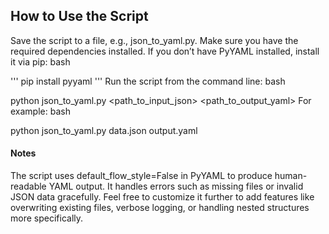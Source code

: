 ## How to Use the Script
Save the script to a file, e.g., json_to_yaml.py.
Make sure you have the required dependencies installed. If you don’t have PyYAML installed, install it via pip:
bash

'''
pip install pyyaml
'''
Run the script from the command line:
bash

python json_to_yaml.py <path_to_input_json> <path_to_output_yaml>
For example:
bash

python json_to_yaml.py data.json output.yaml


#### Notes
The script uses default_flow_style=False in PyYAML to produce human-readable YAML output.
It handles errors such as missing files or invalid JSON data gracefully.
Feel free to customize it further to add features like overwriting existing files, verbose logging, or handling nested structures more specifically.
